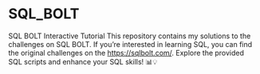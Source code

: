 # SQL_BOLT
SQL BOLT Interactive Tutorial  This repository contains my solutions to the challenges on SQL BOLT. If you’re interested in learning SQL, you can find the original challenges on the https://sqlbolt.com/. Explore the provided SQL scripts and enhance your SQL skills! 📊💡
